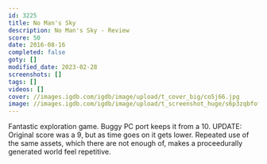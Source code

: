 ```yaml
---
id: 3225
title: No Man's Sky
description: No Man's Sky - Review
score: 50
date: 2016-08-16
completed: false
goty: []
modified_date: 2023-02-28
screenshots: []
tags: []
videos: []
cover: //images.igdb.com/igdb/image/upload/t_cover_big/co5j66.jpg
image: //images.igdb.com/igdb/image/upload/t_screenshot_huge/s6p3zqbfof7kncyp7ocf.jpg
---
```

Fantastic exploration game. Buggy PC port keeps it from a 10. UPDATE: Original score was a 9, but as time goes on it gets lower. Repeated use of the same assets, which there are not enough of, makes a proceedurally generated world feel repetitive. 